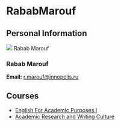 






RababMarouf
===========






Personal Information
--------------------


[![](/img_auth.php/4/4e/Marouf.jpg)](/index.php/File:Marouf.jpg) Rabab Marouf
### Rabab Marouf


 **Email:** r.marouf@innopolis.ru



Courses
-------


* [English For Academic Purposes I](https://eduwiki.innopolis.university/index.php/BSc:EnglishForAcademicPurposesI.F21)
* [Academic Research and Writing Culture](https://eduwiki.innopolis.university/index.php/BSc:AcademicResearchandWritingCulture)










